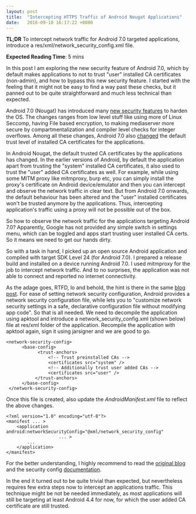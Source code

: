 ```yaml
---
layout: post
title:  "Intercepting HTTPS Traffic of Android Nougat Applications"
date:   2016-09-10 16:17:22 +0800
---
```

**TL;DR** To intercept network traffic for Android 7.0 targeted applications, introduce a res/xml/network_security_config.xml file.

**Expected Reading Time**: 5 mins

In this post I am exploring the new security feature of Android 7.0, which by default makes applications to not to trust "user" installed CA certificates (non-admin), and how to bypass this new security feature.  I started with the feeling that it might not be easy to find a way past these checks, but it panned out to be quite straightforward and much less technical than expected.

Android 7.0 (Nougat) has introduced many [new security features](http://android-developers.blogspot.sg/2016/09/security-enhancements-in-nougat.html) to harden the OS. The changes ranges from low level stuff like using more of Linux Seccomp, having File based encryption, to making mediaserver more secure by compartmentalization and compiler level checks for integer overflows. Among all these changes, Android 7.0 also [changed](http://android-developers.blogspot.sg/2016/07/changes-to-trusted-certificate.html) the default trust level of installed CA certificates for the applications.

In Android Nougat, the default trusted CA certificates by the applications has changed. In the earlier versions of Android, by default the application apart from trusting the "system" installed CA certificates, it also used to trust the "user" added CA certificates as well. For example, while using some MITM proxy like mitmproxy, burp etc, you can simply install the proxy's certificate on Android device/emulator and then you can intercept and observe the network traffic in clear text. But from Android 7.0 onwards, the default behaviour has been altered and the "user" installed certificates won't be trusted anymore by the applications. Thus, intercepting  application's traffic using a proxy will not be possible out of the box.

So how to observe the network traffic for the applications targeting Android 7.0? Apparently, Google has not provided any simple switch in settings menu, which can be toggled and apps start trusting user installed CA certs. So it means we need to get our hands dirty.

So with a task in hand, I picked up an open source Android application and compiled with target SDK Level 24 (for Android 7.0). I prepared a release build and installed on a device running Android 7.0. I used mitmproxy for the job to intercept network traffic. And to no surprises, the application was not able to connect and reported no internet connectivity.

As the adage goes, RTFD, lo and behold, the hint is there in the same [blog post](http://android-developers.blogspot.sg/2016/07/changes-to-trusted-certificate.html). For ease of setting network security configuration, Android provides a network security configuration file, while lets you to "customize network security settings in a safe, declarative configuration file without modifying app code". So that is all needed. We need to decompile the application using apktool and introduce a network_security_config.xml (shown below) file at res/xml folder of the application.  Recompile the application with apktool again, sign it using jarsigner and we are good to go.

```
<network-security-config>  
      <base-config>  
            <trust-anchors>  
                <!-- Trust preinstalled CAs -->  
                <certificates src="system" />  
                <!-- Additionally trust user added CAs -->  
                <certificates src="user" />  
           </trust-anchors>  
      </base-config>  
 </network-security-config>
```

Once this file is created, also update the *AndroidManifest.xml* file to reflect the above changes.

```
<?xml version="1.0" encoding="utf-8"?>
<manifest ... >
    <application android:networkSecurityConfig="@xml/network_security_config"
                    ... >
        ...
    </application>
</manifest>
```


For the better understanding, I highly recommend to read the [original blog](http://android-developers.blogspot.sg/2016/07/changes-to-trusted-certificate.html) and the security config [documentation](https://developer.android.com/training/articles/security-config.html).

In the end it turned out to be quite trivial than expected, but nevertheless requires few extra steps now to intercept an applications traffic. This technique might be not be needed immediately, as most applications will still be targeting at least Android 4.4 for now, for which the user added CA certificate are still trusted.
